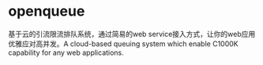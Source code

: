 # openqueue
基于云的引流限流排队系统，通过简易的web service接入方式，让你的web应用优雅应对高并发。A cloud-based queuing system which enable C1000K capability for any web applications.
